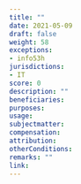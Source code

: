 ```yaml
---
title: ""
date: 2021-05-09
draft: false
weight: 58
exceptions:
- info53h
jurisdictions:
- IT
score: 0
description: "" 
beneficiaries:
purposes: 
usage:
subjectmatter:
compensation:
attribution: 
otherConditions: 
remarks: ""
link: 
---
```

